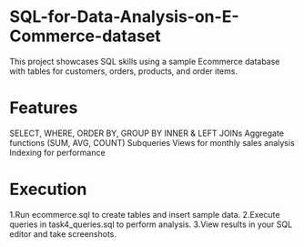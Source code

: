 # SQL-for-Data-Analysis-on-E-Commerce-dataset
This project showcases SQL skills using a sample Ecommerce database with tables for customers, orders, products, and order items.

# Features
SELECT, WHERE, ORDER BY, GROUP BY
INNER & LEFT JOINs
Aggregate functions (SUM, AVG, COUNT)
Subqueries
Views for monthly sales analysis
Indexing for performance

# Execution
1.Run ecommerce.sql to create tables and insert sample data.
2.Execute queries in task4_queries.sql to perform analysis.
3.View results in your SQL editor and take screenshots.
